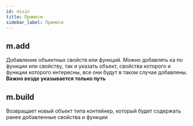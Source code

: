 ```yaml
---
id: mixin
title: Примеси
sidebar_label: Примеси
---
```

## m.add
Добавление объектных свойств или функций. Можно добавлять ка по функции или свойству, так и указать объект, свойства которого и функции которого интересны, все они будут в таком случае добавлены. 
**Важно везде указывается только путь**

## m.build
Возвращает новый объект типа контейнер, который будет содержать ранее добавленные свойства и функции